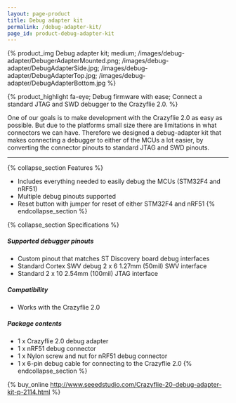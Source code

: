 ```yaml
---
layout: page-product
title: Debug adapter kit
permalink: /debug-adapter-kit/
page_id: product-debug-adapter-kit
---
```


{% product_img Debug adapter kit; medium;
/images/debug-adapter/DebugerAdapterMounted.png;
/images/debug-adapter/DebugAdapterSide.jpg;
/images/debug-adapter/DebugAdapterTop.jpg;
/images/debug-adapter/DebugAdapterBottom.jpg
%}

{% product_highlight
fa-eye;
Debug firmware with ease;
Connect a standard JTAG and SWD debugger to the Crazyflie 2.0.
%}

One of our goals is to make development with the Crazyflie 2.0 as easy
as possible. But due to the platforms small size there are limitations
in what connectors we can have. Therefore we designed a debug-adapter
kit that makes connecting a debugger to either of the MCUs a lot
easier, by converting the connector pinouts to standard JTAG and SWD
pinouts.

---

{% collapse_section Features %}
* Includes everything needed to easily debug the MCUs (STM32F4 and nRF51)
* Multiple debug pinouts supported
* Reset button with jumper for reset of either STM32F4 and nRF51
{% endcollapse_section %}

{% collapse_section Specifications %}
##### Supported debugger pinouts

* Custom pinout that matches ST Discovery board debug interfaces
* Standard Cortex SWV debug 2 x 6 1.27mm (50mil) SWV interface
* Standard 2 x 10 2.54mm (100mil) JTAG interface

##### Compatibility

* Works with the Crazyflie 2.0

##### Package contents

* 1 x Crazyflie 2.0 debug adapter
* 1 x nRF51 debug connector
* 1 x Nylon screw and nut for nRF51 debug connector
* 1 x 6-pin debug cable for connecting to the Crazyflie 2.0
{% endcollapse_section %}

{% buy_online http://www.seeedstudio.com/Crazyflie-20-debug-adapter-kit-p-2114.html %}
